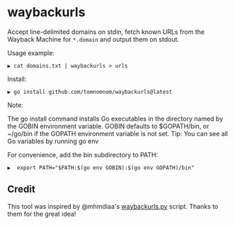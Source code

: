 # waybackurls

Accept line-delimited domains on stdin, fetch known URLs from the Wayback Machine for `*.domain` and output them on stdout.

Usage example:

```
▶ cat domains.txt | waybackurls > urls
```

Install:

```
▶ go install github.com/tomnomnom/waybackurls@latest
```

Note: 

The go install command installs Go executables in the directory named by the GOBIN environment variable. GOBIN defaults to $GOPATH/bin, or ~/go/bin if the GOPATH environment variable is not set.
Tip: You can see all Go variables by running go env

For convenience, add the bin subdirectory to PATH:

```
▶  export PATH="$PATH:$(go env GOBIN):$(go env GOPATH)/bin"
```

## Credit

This tool was inspired by @mhmdiaa's [waybackurls.py](https://gist.github.com/mhmdiaa/adf6bff70142e5091792841d4b372050) script.
Thanks to them for the great idea!
